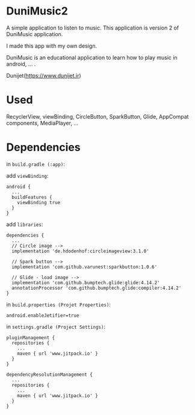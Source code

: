 # DuniMusic2
A simple application to listen to music. This application is version 2 of DuniMusic application.

I made this app with my own design.

DuniMusic is an educational application to learn how to play music in android, ... .

Dunijet(https://www.dunijet.ir)

# Used
RecyclerView, viewBinding, CircleButton, SparkButton, Glide, AppCompat components, MediaPlayer, ...

# Dependencies
in `build.gradle (:app)`:

  add `viewBinding`:
  
    android {
      ...
      buildFeatures {
        viewBinding true
      }
    }
  
  add `libraries`:
  
    dependencies {
      ...
      // Circle image -->
      implementation 'de.hdodenhof:circleimageview:3.1.0'
      
      // Spark button -->
      implementation 'com.github.varunest:sparkbutton:1.0.6'
      
      // Glide - load image -->
      implementation 'com.github.bumptech.glide:glide:4.14.2'
      annotationProcessor 'com.github.bumptech.glide:compiler:4.14.2'
    }
 
in `build.properties (Projet Properties)`:

    android.enableJetifier=true
  
in `settings.gradle (Project Settings)`:

    pluginManagement {
      repositories {
        ...
        maven { url 'www.jitpack.io' }
      }
    }
    
    dependencyResolutionManagement {
      ...
      repositories {
        ...
        maven { url 'www.jitpack.io' }
      }
    }




